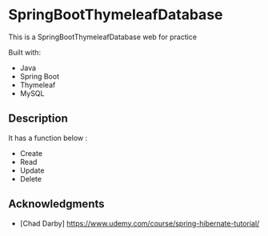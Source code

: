 # SpringBootThymeleafDatabase
 
This is a SpringBootThymeleafDatabase web for practice 

Built with:
    
- Java     
- Spring Boot 
- Thymeleaf 
- MySQL      
 
## Description
  
It has a function below :   
   
- Create  
- Read 
- Update  
- Delete 
  
## Acknowledgments 
 
* [Chad Darby] https://www.udemy.com/course/spring-hibernate-tutorial/ 
 
 
